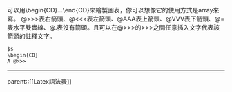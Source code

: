 可以用\\begin{CD}...\\end{CD}來繪製圖表，你可以想像它的使用方式是array來寫。
@>>>表右箭頭、@<<<表左箭頭、@AAA表上箭頭、@VVV表下箭頭、@=表水平雙實線、@.表沒有箭頭。且可以在@\>\>\>的\>\>\>之間任意插入文字代表該箭頭的註釋文字。
```
$$
\begin{CD}
A @>>>
```
- - -
parent::[[Latex語法表]]
